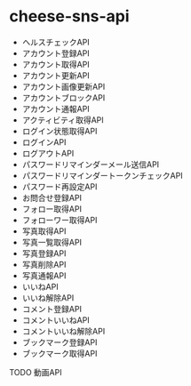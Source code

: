 # cheese-sns-api

- ヘルスチェックAPI
- アカウント登録API
- アカウント取得API
- アカウント更新API
- アカウント画像更新API
- アカウントブロックAPI
- アカウント通報API
- アクティビティ取得API
- ログイン状態取得API
- ログインAPI
- ログアウトAPI
- パスワードリマインダーメール送信API
- パスワードリマインダートークンチェックAPI
- パスワード再設定API
- お問合せ登録API
- フォロー取得API
- フォローワー取得API
- 写真取得API
- 写真一覧取得API
- 写真登録API
- 写真削除API
- 写真通報API
- いいねAPI
- いいね解除API
- コメント登録API
- コメントいいねAPI
- コメントいいね解除API
- ブックマーク登録API
- ブックマーク取得API

TODO 動画API
